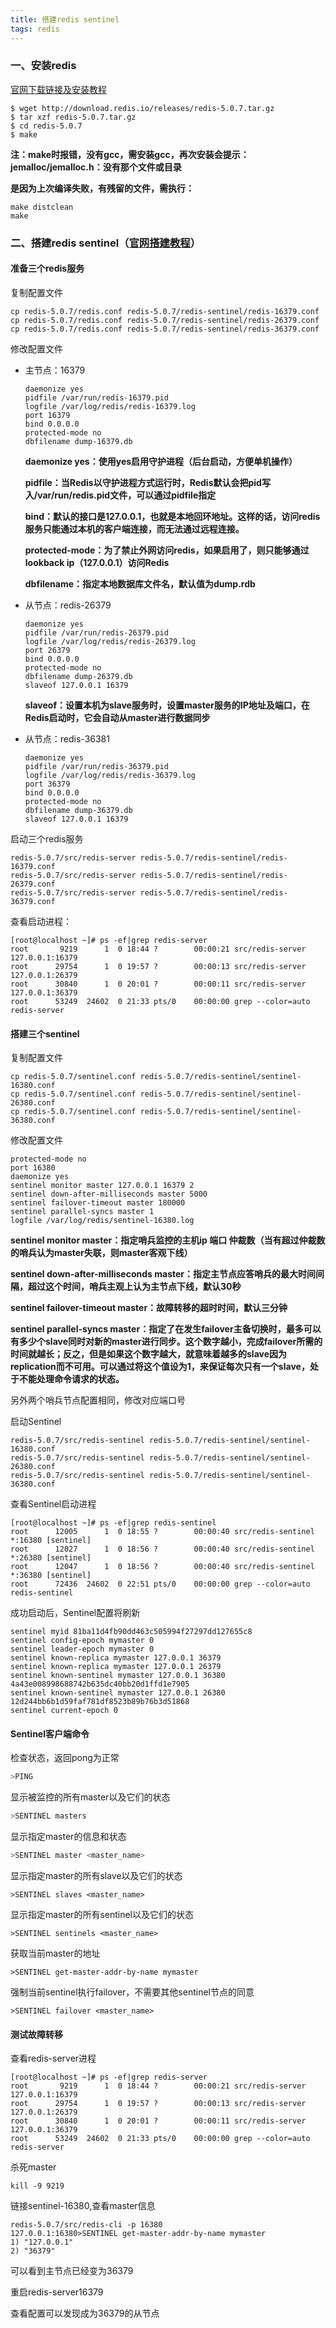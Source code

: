 ```yaml
---
title: 搭建redis sentinel
tags: redis
---
```


### 一、安装redis

[官网下载链接及安装教程](https://redis.io/download)

```shell
$ wget http://download.redis.io/releases/redis-5.0.7.tar.gz
$ tar xzf redis-5.0.7.tar.gz
$ cd redis-5.0.7
$ make
```

**注：make时报错，没有gcc，需安装gcc，再次安装会提示：jemalloc/jemalloc.h：没有那个文件或目录**

**是因为上次编译失败，有残留的文件，需执行：**

```shell
make distclean
make
```

### 二、搭建redis sentinel（[官网搭建教程](https://redis.io/topics/sentinel)）

#### 准备三个redis服务

复制配置文件

```shell
cp redis-5.0.7/redis.conf redis-5.0.7/redis-sentinel/redis-16379.conf
cp redis-5.0.7/redis.conf redis-5.0.7/redis-sentinel/redis-26379.conf
cp redis-5.0.7/redis.conf redis-5.0.7/redis-sentinel/redis-36379.conf
```

修改配置文件

- 主节点：16379

  ```shell
  daemonize yes
  pidfile /var/run/redis-16379.pid
  logfile /var/log/redis/redis-16379.log
  port 16379
  bind 0.0.0.0
  protected-mode no
  dbfilename dump-16379.db
  ```

  **daemonize yes：使用yes启用守护进程（后台启动，方便单机操作）**

  **pidfile：当Redis以守护进程方式运行时，Redis默认会把pid写入/var/run/redis.pid文件，可以通过pidfile指定**

  **bind：默认的接口是127.0.0.1，也就是本地回环地址。这样的话，访问redis服务只能通过本机的客户端连接，而无法通过远程连接。**

  **protected-mode：为了禁止外网访问redis，如果启用了，则只能够通过lookback ip（127.0.0.1）访问Redis**

  **dbfilename：指定本地数据库文件名，默认值为dump.rdb**

- 从节点：redis-26379

  ```shell
  daemonize yes
  pidfile /var/run/redis-26379.pid
  logfile /var/log/redis/redis-26379.log
  port 26379
  bind 0.0.0.0
  protected-mode no
  dbfilename dump-26379.db
  slaveof 127.0.0.1 16379
  ```

  **slaveof：设置本机为slave服务时，设置master服务的IP地址及端口，在Redis启动时，它会自动从master进行数据同步**

- 从节点：redis-36381

  ```shell
  daemonize yes
  pidfile /var/run/redis-36379.pid
  logfile /var/log/redis/redis-36379.log
  port 36379
  bind 0.0.0.0
  protected-mode no
  dbfilename dump-36379.db
  slaveof 127.0.0.1 16379
  ```

启动三个redis服务

```shell
redis-5.0.7/src/redis-server redis-5.0.7/redis-sentinel/redis-16379.conf 
redis-5.0.7/src/redis-server redis-5.0.7/redis-sentinel/redis-26379.conf 
redis-5.0.7/src/redis-server redis-5.0.7/redis-sentinel/redis-36379.conf 
```

查看启动进程：

```shell
[root@localhost ~]# ps -ef|grep redis-server
root       9219      1  0 18:44 ?        00:00:21 src/redis-server 127.0.0.1:16379
root      29754      1  0 19:57 ?        00:00:13 src/redis-server 127.0.0.1:26379
root      30840      1  0 20:01 ?        00:00:11 src/redis-server 127.0.0.1:36379
root      53249  24602  0 21:33 pts/0    00:00:00 grep --color=auto redis-server
```

#### 搭建三个sentinel

复制配置文件

```
cp redis-5.0.7/sentinel.conf redis-5.0.7/redis-sentinel/sentinel-16380.conf
cp redis-5.0.7/sentinel.conf redis-5.0.7/redis-sentinel/sentinel-26380.conf
cp redis-5.0.7/sentinel.conf redis-5.0.7/redis-sentinel/sentinel-36380.conf
```

修改配置文件

```shell
protected-mode no
port 16380
daemonize yes
sentinel monitor master 127.0.0.1 16379 2
sentinel down-after-milliseconds master 5000
sentinel failover-timeout master 180000
sentinel parallel-syncs master 1
logfile /var/log/redis/sentinel-16380.log
```

**sentinel monitor master：指定哨兵监控的主机ip 端口 仲裁数（当有超过仲裁数的哨兵认为master失联，则master客观下线）**

**sentinel down-after-milliseconds master：指定主节点应答哨兵的最大时间间隔，超过这个时间，哨兵主观上认为主节点下线，默认30秒**

**sentinel failover-timeout master：故障转移的超时时间，默认三分钟**

**sentinel parallel-syncs master：指定了在发生failover主备切换时，最多可以有多少个slave同时对新的master进行同步。这个数字越小，完成failover所需的时间就越长；反之，但是如果这个数字越大，就意味着越多的slave因为replication而不可用。可以通过将这个值设为1，来保证每次只有一个slave，处于不能处理命令请求的状态。**

另外两个哨兵节点配置相同，修改对应端口号

启动Sentinel

```shell
redis-5.0.7/src/redis-sentinel redis-5.0.7/redis-sentinel/sentinel-16380.conf
redis-5.0.7/src/redis-sentinel redis-5.0.7/redis-sentinel/sentinel-26380.conf
redis-5.0.7/src/redis-sentinel redis-5.0.7/redis-sentinel/sentinel-36380.conf
```

查看Sentinel启动进程

```shell
[root@localhost ~]# ps -ef|grep redis-sentinel
root      12005      1  0 18:55 ?        00:00:40 src/redis-sentinel *:16380 [sentinel]
root      12027      1  0 18:56 ?        00:00:40 src/redis-sentinel *:26380 [sentinel]
root      12047      1  0 18:56 ?        00:00:40 src/redis-sentinel *:36380 [sentinel]
root      72436  24602  0 22:51 pts/0    00:00:00 grep --color=auto redis-sentinel
```

成功启动后，Sentinel配置将刷新

```shell
sentinel myid 81ba11d4fb90dd463c505994f27297dd127655c8
sentinel config-epoch mymaster 0
sentinel leader-epoch mymaster 0
sentinel known-replica mymaster 127.0.0.1 36379
sentinel known-replica mymaster 127.0.0.1 26379
sentinel known-sentinel mymaster 127.0.0.1 36380 4a43e008998688742b635dc40bb20d1ffd1e7905
sentinel known-sentinel mymaster 127.0.0.1 26380 12d244bb6b1d59faf781df8523b89b76b3d51868
sentinel current-epoch 0
```

#### Sentinel客户端命令

检查状态，返回pong为正常

```bash
>PING
```

显示被监控的所有master以及它们的状态

```bash
>SENTINEL masters
```

显示指定master的信息和状态

```bash
>SENTINEL master <master_name>
```

显示指定master的所有slave以及它们的状态

```shell
>SENTINEL slaves <master_name>
```

显示指定master的所有sentinel以及它们的状态

```shell
>SENTINEL sentinels <master_name>
```

获取当前master的地址

```shell
>SENTINEL get-master-addr-by-name mymaster
```

强制当前sentinel执行failover，不需要其他sentinel节点的同意

```
>SENTINEL failover <master_name>
```

#### 测试故障转移

查看redis-server进程

```shell
[root@localhost ~]# ps -ef|grep redis-server
root       9219      1  0 18:44 ?        00:00:21 src/redis-server 127.0.0.1:16379
root      29754      1  0 19:57 ?        00:00:13 src/redis-server 127.0.0.1:26379
root      30840      1  0 20:01 ?        00:00:11 src/redis-server 127.0.0.1:36379
root      53249  24602  0 21:33 pts/0    00:00:00 grep --color=auto redis-server
```

杀死master

```shell
kill -9 9219
```

链接sentinel-16380,查看master信息

```shell
redis-5.0.7/src/redis-cli -p 16380
127.0.0.1:16380>SENTINEL get-master-addr-by-name mymaster
1) "127.0.0.1"
2) "36379"
```

可以看到主节点已经变为36379

重启redis-server16379

查看配置可以发现成为36379的从节点

